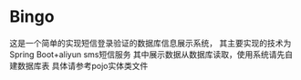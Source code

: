 # Bingo

这是一个简单的实现短信登录验证的数据库信息展示系统，
其主要实现的技术为Spring Boot+aliyun sms短信服务
其中展示数据从数据库读取，使用系统请先自建数据库表
具体请参考pojo实体类文件
